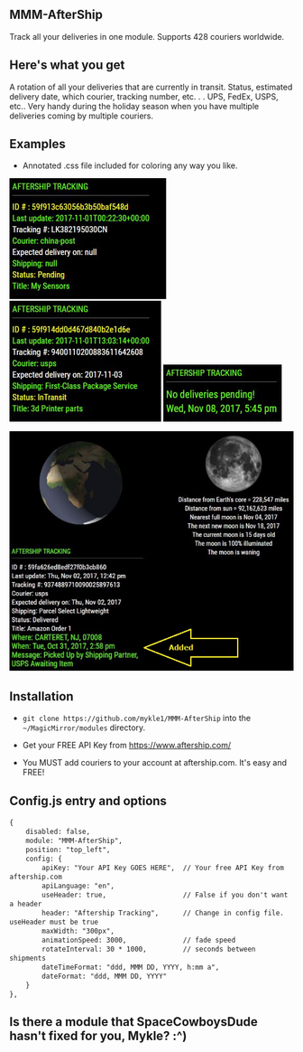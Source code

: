 ## MMM-AfterShip

Track all your deliveries in one module. Supports 428 couriers worldwide.

## Here's what you get

A rotation of all your deliveries that are currently in transit.
Status, estimated delivery date, which courier, tracking number, etc. . .
UPS, FedEx, USPS, etc.. Very handy during the holiday season when you have
multiple deliveries coming by multiple couriers.

## Examples

* Annotated .css file included for coloring any way you like.

![](images/1.JPG) ![](images/2.JPG) ![](images/4.JPG) 

![](images/3.JPG)

## Installation

* `git clone https://github.com/mykle1/MMM-AfterShip` into the `~/MagicMirror/modules` directory.

* Get your FREE API Key from https://www.aftership.com/

* You MUST add couriers to your account at aftership.com. It's easy and FREE!

## Config.js entry and options

    {
        disabled: false,
        module: "MMM-AfterShip",
        position: "top_left",
        config: {
            apiKey: "Your API Key GOES HERE",  // Your free API Key from aftership.com
            apiLanguage: "en",
            useHeader: true,                   // False if you don't want a header      
            header: "Aftership Tracking",      // Change in config file. useHeader must be true
            maxWidth: "300px",
            animationSpeed: 3000,              // fade speed
            rotateInterval: 30 * 1000,         // seconds between shipments
            dateTimeFormat: "ddd, MMM DD, YYYY, h:mm a",
            dateFormat: "ddd, MMM DD, YYYY"
        }
    },

## Is there a module that SpaceCowboysDude hasn't fixed for you, Mykle? :^)
